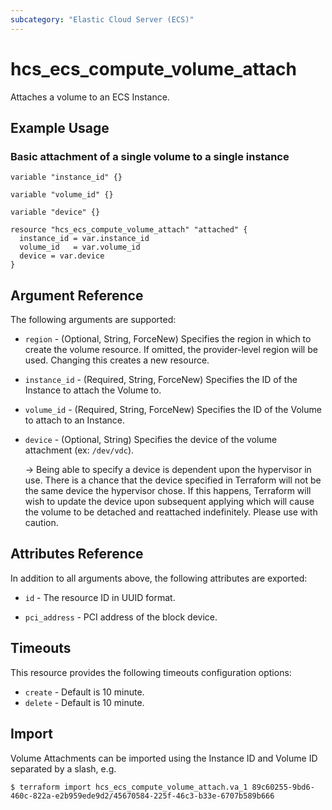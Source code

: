 ```yaml
---
subcategory: "Elastic Cloud Server (ECS)"
---
```


# hcs_ecs_compute_volume_attach

Attaches a volume to an ECS Instance.

## Example Usage

### Basic attachment of a single volume to a single instance

```hcl
variable "instance_id" {}

variable "volume_id" {}

variable "device" {}

resource "hcs_ecs_compute_volume_attach" "attached" {
  instance_id = var.instance_id
  volume_id   = var.volume_id
  device = var.device
}
```

## Argument Reference

The following arguments are supported:

* `region` - (Optional, String, ForceNew) Specifies the region in which to create the volume resource. If omitted, the
  provider-level region will be used. Changing this creates a new resource.

* `instance_id` - (Required, String, ForceNew) Specifies the ID of the Instance to attach the Volume to.

* `volume_id` - (Required, String, ForceNew) Specifies the ID of the Volume to attach to an Instance.

* `device` - (Optional, String) Specifies the device of the volume attachment (ex: `/dev/vdc`).

  -> Being able to specify a device is dependent upon the hypervisor in use. There is a chance that the device
  specified in Terraform will not be the same device the hypervisor chose. If this happens, Terraform will wish to
  update the device upon subsequent applying which will cause the volume to be detached and reattached indefinitely.
  Please use with caution.

## Attributes Reference

In addition to all arguments above, the following attributes are exported:

* `id` - The resource ID in UUID format.

* `pci_address` - PCI address of the block device.

## Timeouts

This resource provides the following timeouts configuration options:

* `create` - Default is 10 minute.
* `delete` - Default is 10 minute.

## Import

Volume Attachments can be imported using the Instance ID and Volume ID separated by a slash, e.g.

```shell
$ terraform import hcs_ecs_compute_volume_attach.va_1 89c60255-9bd6-460c-822a-e2b959ede9d2/45670584-225f-46c3-b33e-6707b589b666
```
